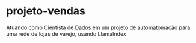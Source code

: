 # projeto-vendas
Atuando como Cientista de Dados em um projeto de automatomação para uma rede de lojas de varejo, usando LlamaIndex
